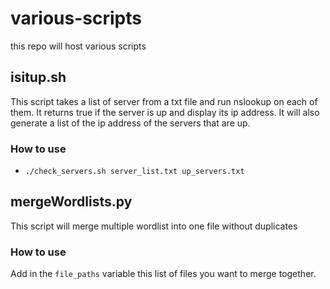 # various-scripts
this repo will host various scripts

## isitup.sh

This script takes a list of server from a txt file and run nslookup on each of them.
It returns true if the server is up and display its ip address. It will also generate a list of the ip address of the servers that are up.

### How to use

- `./check_servers.sh server_list.txt up_servers.txt`

## mergeWordlists.py

This script will merge multiple wordlist into one file without duplicates

### How to use

Add in the `file_paths` variable this list of files you want to merge together.
